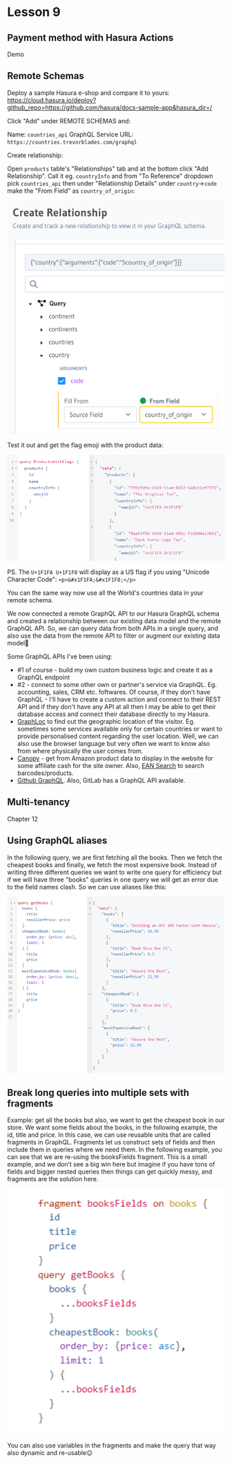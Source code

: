 # Lesson 9

## Payment method with Hasura Actions

Demo

## Remote Schemas

Deploy a sample Hasura e-shop and compare it to yours: https://cloud.hasura.io/deploy?github_repo=https://github.com/hasura/docs-sample-app&hasura_dir=/

Click "Add" under REMOTE SCHEMAS and:

Name: `countries_api`
GraphQL Service URL: `https://countries.trevorblades.com/graphql`

Create relationship:

Open `products` table's "Relationships" tab and at the bottom click "Add Relationship". Call it eg. `countryInfo` and from "To Reference" dropdown pick `countries_api` then under "Relationship Details" under `country`->`code` make the "From Field" as `country_of_origin`:

![Remote Schema](images/remote_schema.png)

Test it out and get the flag emoji with the product data:

![Remote Schema test](images/remote_schema-test.png)

PS. The `U+1F1FA U+1F1F8` will display as a US flag if you using "Unicode Character Code": `<p>&#x1F1FA;&#x1F1F8;</p>`

You can the same way now use all the World's countries data in your remote schema.

We now connected a remote GraphQL API to our Hasura GraphQL schema and created a relationship between our existing data model and the remote GraphQL API. So, we can query data from both APIs in a single query, and also use the data from the remote API to filter or augment our existing data model🚀

Some GraphQL APIs I've been using:
* #1 of course - build my own custom business logic and create it as a GraphQL endpoint
* #2 - connect to some other own or partner's service via GraphQL. Eg. accounting, sales, CRM etc. foftwares. Of course, if they don't have GraphQL - I'll have to create a custom action and connect to their REST API and if they don't have any API at all then I may be able to get their database access and connect their database directly to my Hasura.
* [GraphLoc](https://graphloc.com/) to find out the geographic location of the visitor. Eg. sometimes some services available only for certain countries or want to provide personalised content regarding the user location. Well, we can also use the browser language but very often we want to know also from where physically the user comes from.
* [Canopy](https://www.canopyapi.co/) - get from Amazon product data to display in the website for some affiliate cash for the site owner. Also, [EAN Search](https://www.ean-search.org/) to search barcodes/products.
* [Github GraphQL](https://rapidapi.com/rapidapi/api/github-graphql2/). Also, GitLab has a GraphQL API available.

## Multi-tenancy

Chapter 12

## Using GraphQL aliases

In the following query, we are first fetching all the books. Then we fetch the cheapest books and finally, we fetch the most expensive book. Instead of writing three different queries we want to write one query for efficiency but if we will have three "books" queries in one query we will get an error due to the field names clash. So we can use aliases like this:

![Aliases](images/aliases.png)

## Break long queries into multiple sets with fragments

Example: get all the books but also, we want to get the cheapest book in our store. We want some fields about the books, in the following example, the id, title and price. In this case, we can use reusable units that are called fragments in GraphQL. Fragments let us construct sets of fields and then include them in queries where we need them. In the following example, you can see that we are re-using the booksFields fragment. This is a small example, and we don’t see a big win here but imagine if you have tons of fields and bigger nested queries then things can get quickly messy, and fragments are the solution here.

![Fragments](images/fragments.png)

You can also use variables in the fragments and make the query that way also dynamic and re-usable😉
